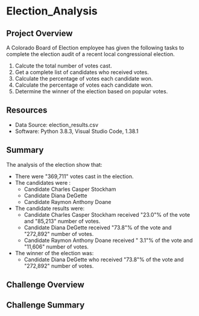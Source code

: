 # Election_Analysis

## Project Overview
A Colorado Board of Election employee has given the following tasks to complete the election audit of a recent local congressional election.
1. Calcute the total number of votes cast.
2. Get a complete list of candidates who received votes.
3. Calculate the percentage of votes each candidate won.
4. Calculate the percentage of votes each candidate won.
5. Determine the winner of the election based on popular votes.


## Resources
- Data Source: election_results.csv
- Software: Python 3.8.3, Visual Studio Code, 1.38.1

## Summary
The analysis of the election show that:
- There were "369,711" votes cast in the election.
- The candidates were :
    - Candidate Charles Casper Stockham 
    - Candidate Diana DeGette
    - Candidate Raymon Anthony Doane
- The candidate results were:
    - Candidate Charles Casper Stockham received "23.0"% of the vote and "85,213" number of votes.
    - Candidate Diana DeGette received "73.8"% of the vote and "272,892" number of votes.
    - Candidate Raymon Anthony Doane received " 3.1"% of the vote and "11,606" number of votes.
- The winner of the election was:
    - Candidate Diana DeGette who received "73.8"% of the vote and "272,892" number of votes.
    
## Challenge Overview

## Challenge Summary
